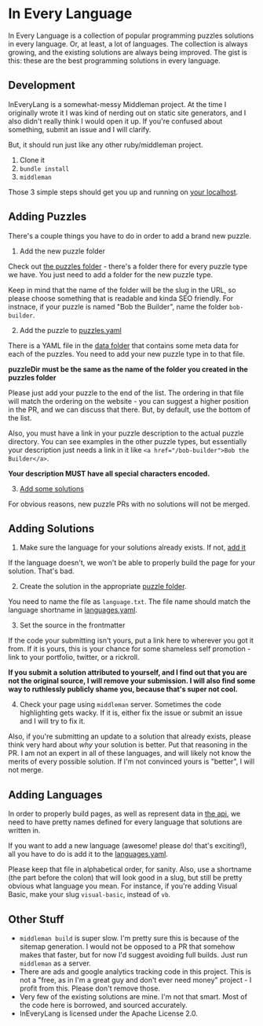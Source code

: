 # In Every Language
In Every Language is a collection of popular programming puzzles solutions in every language. Or, at least, a lot of languages. The collection is always growing, and the existing solutions are always being improved. The gist is this: these are the best programming solutions in every language.

## Development
InEveryLang is a somewhat-messy Middleman project. At the time I originally wrote it I was kind of nerding out on static site generators, and I also didn't really think I would open it up. If you're confused about something, submit an issue and I will clarify.

But, it should run just like any other ruby/middleman project.

1. Clone it
2. `bundle install`
3. `middleman`

Those 3 simple steps should get you up and running on [your localhost](http://localhost:4567).

## Adding Puzzles

There's a couple things you have to do in order to add a brand new puzzle.

1. Add the new puzzle folder

  Check out [the puzzles folder](source/puzzles/) - there's a folder there for every puzzle type we have. You just need to add a folder for the new puzzle type.

  Keep in mind that the name of the folder will be the slug in the URL, so please choose something that is readable and kinda SEO friendly. For instnace, if your puzzle is named "Bob the Builder", name the folder `bob-builder`.

2. Add the puzzle to [puzzles.yaml](data/puzzles.yaml)

  There is a YAML file in the [data folder](data/) that contains some meta data for each of the puzzles. You need to add your new puzzle type in to that file.

  **puzzleDir must be the same as the name of the folder you created in the puzzles folder**

  Please just add your puzzle to the end of the list. The ordering in that file will match the ordering on the website - you can suggest a higher position in the PR, and we can discuss that there. But, by default, use the bottom of the list.

  Also, you must have a link in your puzzle description to the actual puzzle directory. You can see examples in the other puzzle types, but essentially your description just needs a link in it like `<a href="/bob-builder">Bob the Builder</a>`.

  **Your description MUST have all special characters encoded.**

3. [Add some solutions](#adding-solutions)

  For obvious reasons, new puzzle PRs with no solutions will not be merged.

## Adding Solutions

1. Make sure the language for your solutions already exists. If not, [add it](#adding-languages)

  If the language doesn't, we won't be able to properly build the page for your solution. That's bad.

2. Create the solution in the appropriate [puzzle folder](source/puzzles/).
 
  You need to name the file as `language.txt`. The file name should match the language shortname in [languages.yaml](data/languages.yaml).

3. Set the source in the frontmatter

  If the code your submitting isn't yours, put a link here to wherever you got it from. If it is yours, this is your chance for some shameless self promotion - link to your portfolio, twitter, or a rickroll.

  **If you submit a solution attributed to yourself, and I find out that you are not the original source, I will remove your submission. I will also find some way to ruthlessly publicly shame you, because that's super not cool.**

4. Check your page using `middleman` server. Sometimes the code highlighting gets wacky. If it is, either fix the issue or submit an issue and I will try to fix it.

  Also, if you're submitting an update to a solution that already exists, please think very hard about _why_ your solution is better. Put that reasoning in the PR. I am not an expert in all of these languages, and will likely not know the merits of every possible solution. If I'm not convinced yours is "better", I will not merge.

## Adding Languages

In order to properly build pages, as well as represent data in [the api](source/puzzlejson.html.erb), we need to have pretty names defined for every language that solutions are written in.

If you want to add a new language (awesome! please do! that's exciting!), all you have to do is add it to the [languages.yaml](data/languages.yaml).

Please keep that file in alphabetical order, for sanity. Also, use a shortname (the part before the colon) that will look good in a slug, but still be pretty obvious what language you mean. For instance, if you're adding Visual Basic, make your slug `visual-basic`, instead of `vb`.

## Other Stuff

- `middleman build` is super slow. I'm pretty sure this is because of the sitemap generation. I would not be opposed to a PR that somehow makes that faster, but for now I'd suggest avoiding full builds. Just run `middleman` as a server.
- There are ads and google analytics tracking code in this project. This is not a "free, as in I'm a great guy and don't ever need money" project - I profit from this. Please don't remove those.
- Very few of the existing solutions are mine. I'm not that smart. Most of the code here is borrowed, and sourced accurately.
- InEveryLang is licensed under the Apache License 2.0.
